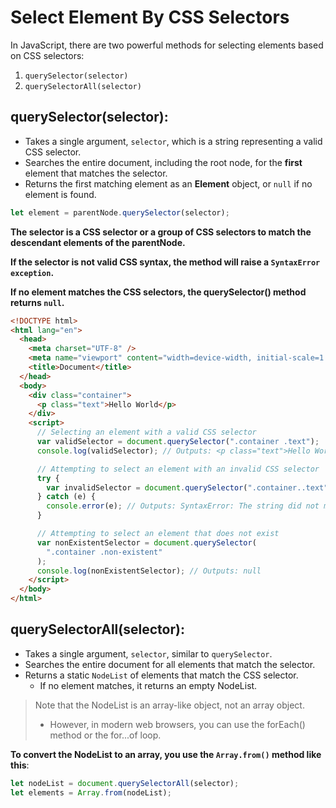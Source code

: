 # Select Element By CSS Selectors

In JavaScript, there are two powerful methods for selecting elements based on CSS selectors:

1. `querySelector(selector)`
2. `querySelectorAll(selector)`

## **querySelector(selector):**

- Takes a single argument, `selector`, which is a string representing a valid CSS selector.
- Searches the entire document, including the root node, for the **first** element that matches the selector.
- Returns the first matching element as an **Element** object, or `null` if no element is found.

```js
let element = parentNode.querySelector(selector);
```

**The selector is a CSS selector or a group of CSS selectors to match the descendant elements of the parentNode.**

**If the selector is not valid CSS syntax, the method will raise a `SyntaxError exception`.**

**If no element matches the CSS selectors, the querySelector() method returns `null`.**

```html
<!DOCTYPE html>
<html lang="en">
  <head>
    <meta charset="UTF-8" />
    <meta name="viewport" content="width=device-width, initial-scale=1.0" />
    <title>Document</title>
  </head>
  <body>
    <div class="container">
      <p class="text">Hello World</p>
    </div>
    <script>
      // Selecting an element with a valid CSS selector
      var validSelector = document.querySelector(".container .text");
      console.log(validSelector); // Outputs: <p class="text">Hello World</p>

      // Attempting to select an element with an invalid CSS selector
      try {
        var invalidSelector = document.querySelector(".container..text");
      } catch (e) {
        console.error(e); // Outputs: SyntaxError: The string did not match the expected pattern.
      }

      // Attempting to select an element that does not exist
      var nonExistentSelector = document.querySelector(
        ".container .non-existent"
      );
      console.log(nonExistentSelector); // Outputs: null
    </script>
  </body>
</html>
```

## **querySelectorAll(selector):**

- Takes a single argument, `selector`, similar to `querySelector`.
- Searches the entire document for all elements that match the selector.
- Returns a static `NodeList` of elements that match the CSS selector.
  - If no element matches, it returns an empty NodeList.

> Note that the NodeList is an array-like object, not an array object.
>
> - However, in modern web browsers, you can use the forEach() method or the for...of loop.

**To convert the NodeList to an array, you use the `Array.from()` method like this**:

```js
let nodeList = document.querySelectorAll(selector);
let elements = Array.from(nodeList);
```
